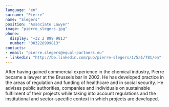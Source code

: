 ```yaml
---
language: "en"
surname: "Pierre"
name: "Slegers"
position: "Associate Lawyer"
image: "pierre_slegers.jpg"
phone:
  display: "+32 2 899 9813"
  number: "003228999813"
contacts:
- email: "pierre.slegers@equal-partners.eu"
- linkedin: "http://be.linkedin.com/pub/pierre-slegers/1/5a1/781/en"
---
```

After having gained commercial experience in the chemical industry, Pierre became a lawyer at the Brussels bar in 2002. He has developed practice in the areas of regulation and funding of healthcare and in social security. He advises public authorities, companies and individuals on sustainable fulfilment of their projects while taking into account regulations and the institutional and sector-specific context in which projects are developed.